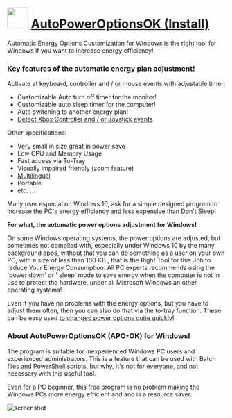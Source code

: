 ﻿# <img src="https://cdn.jsdelivr.net/gh/chtof/chocolatey-packages/automatic/apo-ok/apo-ok.png" width="48" height="48"/> [AutoPowerOptionsOK (Install)](https://chocolatey.org/packages/apo-ok)

Automatic Energy Options Customization for Windows is the right tool for Windows if you want to increase energy efficiency! 

### Key features of the automatic energy plan adjustment! 

Activate at keyboard, controller and / or mouse events with adjustable timer:
- Customizable Auto turn off timer for the monitor!
- Customizable auto sleep timer for the computer!
- Auto switching to another energy plan!
- [Detect Xbox Controller and / or Joystick events](http://www.softwareok.com/?seite=faq-AutoPowerOptionsOK&faq=2)

Other specifications:
- Very small in size great in power save
- Low CPU and Memory Usage
- Fast access via To-Tray
- Visually impaired friendly (zoom feature)
- [Multilingual](http://www.softwareok.com/?seite=Microsoft/AutoPowerOptionsOK#ML)
- Portable
- etc. ... 

Many user especial on Windows 10, ask for a simple designed program to increase the PC's energy efficiency and less expensive than Don't Sleep! 

**For what, the automatic power options adjustment for Windows!**

On some Windows operating systems, the power options are adjusted, but sometimes not complied with, especially under Windows 10 by the many background apps, without that you can do something as a user on your own PC, with a size of less than 100 KB , that is the Right Tool for this Job to reduce Your Energy Consumption. All PC experts recommends using the 'power down' or ' sleep' mode to save energy when the computer is not in use to protect the hardware, under all Microsoft Windows an other operating systems! 

Even if you have no problems with the energy options, but you have to adjust them often, then you can also do that via the to-tray function. These can be easy used [to changed power options quite quickly](http://www.softwareok.com/?seite=Microsoft/AutoPowerOptionsOK#Image1)!

### About AutoPowerOptionsOK (APO-OK) for Windows! 

The program is suitable for inexperienced Windows PC users and experienced administrators. This is a feature that can be used with Batch files and PowerShell scripts, but why, it's not for everyone, and not necessary with this useful tool. 

Even for a PC beginner, this free program is no problem making the Windows PCs more energy efficient and and is a resource saver.

![screenshot](https://cdn.jsdelivr.net/gh/chtof/chocolatey-packages/automatic/apo-ok/screenshot.png)